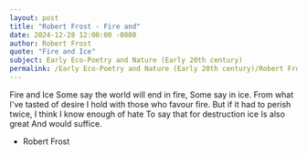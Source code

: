 ```yaml
---
layout: post
title: "Robert Frost - Fire and"
date: 2024-12-28 12:00:00 -0000
author: Robert Frost
quote: "Fire and Ice"
subject: Early Eco-Poetry and Nature (Early 20th century)
permalink: /Early Eco-Poetry and Nature (Early 20th century)/Robert Frost/Robert Frost - Fire and
---
```


Fire and Ice
Some say the world will end in fire,
Some say in ice.
From what I've tasted of desire
I hold with those who favour fire.
But if it had to perish twice,
I think I know enough of hate
To say that for destruction ice
Is also great
And would suffice.

- Robert Frost
